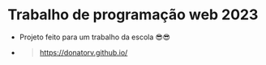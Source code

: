 # Trabalho de programação web 2023

- Projeto feito para um trabalho da escola 😎😎
- > https://donatorv.github.io/ 
